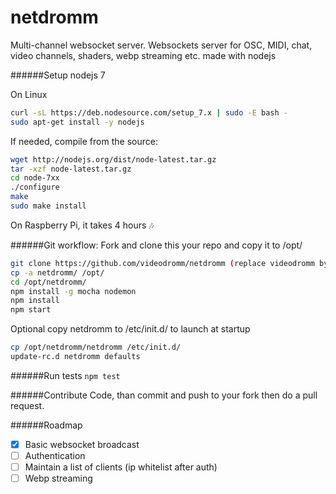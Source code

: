 # netdromm
Multi-channel websocket server.
Websockets server for OSC, MIDI, chat, video channels, shaders, webp streaming etc. made with nodejs

######Setup nodejs 7

On Linux

``` sh
curl -sL https://deb.nodesource.com/setup_7.x | sudo -E bash -
sudo apt-get install -y nodejs
```

If needed, compile from the source:

``` sh
wget http://nodejs.org/dist/node-latest.tar.gz 
tar -xzf node-latest.tar.gz
cd node-7xx
./configure
make
sudo make install
```

On Raspberry Pi, it takes 4 hours :notes:

######Git workflow:
Fork and clone this your repo and copy it to /opt/

``` sh
git clone https://github.com/videodromm/netdromm (replace videodromm by your name)
cp -a netdromm/ /opt/
cd /opt/netdromm/
npm install -g mocha nodemon
npm install
npm start
```

Optional
copy netdromm to /etc/init.d/ to launch at startup

``` sh
cp /opt/netdromm/netdromm /etc/init.d/
update-rc.d netdromm defaults
```

######Run tests
`npm test`

######Contribute
Code, than commit and push to your fork then do a pull request.

######Roadmap
- [x] Basic websocket broadcast
- [ ] Authentication
- [ ] Maintain a list of clients (ip whitelist after auth)
- [ ] Webp streaming
